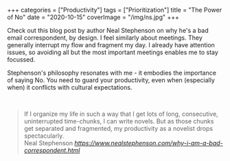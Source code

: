+++
categories = ["Productivity"]
tags = ["Prioritization"]
title = "The Power of No"
date = "2020-10-15"
coverImage = "/img/ns.jpg"
+++

Check out this blog post by author Neal Stephenson on why he's a bad email correspondent, by design. I feel similarly about meetings. They generally interrupt my flow and fragment my day. I already have attention issues, so avoiding all but the most important meetings enables me to stay focussed. 

<!--more-->

Stephenson's philosophy resonates with me - it embodies the importance of saying No. You need to guard your productivity, even when (especially when) it conflicts with cultural expectations.

<br>

<blockquote class="quoteback" darkmode="" data-title="Neal%20Stephenson%20-%20Why%20I%20Am%20a%20Bad%20Correspondent" data-author="Neal Stephenson" cite="https://www.nealstephenson.com/why-i-am-a-bad-correspondent.html">
                      If I organize my life in such a way that I get lots of long, consecutive, uninterrupted time-chunks, I can write novels. But as those chunks get separated and fragmented, my productivity as a novelist drops spectacularly.
                      <footer>Neal Stephenson <cite><a href="https://www.nealstephenson.com/why-i-am-a-bad-correspondent.html">https://www.nealstephenson.com/why-i-am-a-bad-correspondent.html</a></cite></footer>
                      </blockquote>
                      <script note="" src="https://cdn.jsdelivr.net/gh/Blogger-Peer-Review/quotebacks@1/quoteback.js"></script>
